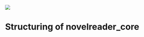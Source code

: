 [![](https://jitpack.io/v/Doomsdayrs/novelreader-services.svg)](https://jitpack.io/#Doomsdayrs/shosetsu-services)
# Structuring of novelreader_core
